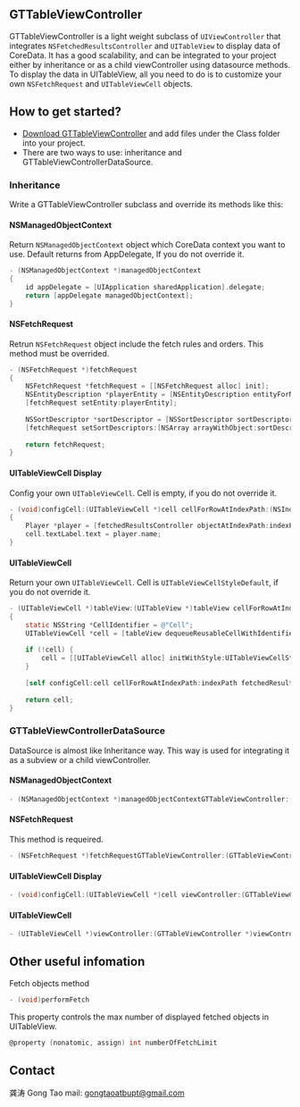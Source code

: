 ## GTTableViewController

GTTableViewController is a light weight subclass of `UIViewController` that integrates `NSFetchedResultsController` and `UITableView` to display data of CoreData.
It has a good scalability, and can be integrated to your project either by inheritance or as a child viewController using datasource methods.
To display the data in UITableView, all you need to do is to customize your own `NSFetchRequest` and `UITableViewCell` objects.

## How to get started?

- [Download GTTableViewController](https://github.com/gongtao/GTTableViewController/archive/master.zip) and add files under the Class folder into your project.
- There are two ways to use:  inheritance and GTTableViewControllerDataSource.

### Inheritance

Write a GTTableViewController subclass and override its methods like this:

#### NSManagedObjectContext

Return `NSManagedObjectContext` object which CoreData context you want to use. Default returns from AppDelegate, If you do not override it.

```objective-c
- (NSManagedObjectContext *)managedObjectContext
{
    id appDelegate = [UIApplication sharedApplication].delegate;
    return [appDelegate managedObjectContext];
}
```

#### NSFetchRequest

Retrun `NSFetchRequest` object include the fetch rules and orders. This method must be overrided.

```objective-c
- (NSFetchRequest *)fetchRequest
{
    NSFetchRequest *fetchRequest = [[NSFetchRequest alloc] init];
    NSEntityDescription *playerEntity = [NSEntityDescription entityForName:@"Player" inManagedObjectContext:[self managedObjectContext]];
    [fetchRequest setEntity:playerEntity];
    
    NSSortDescriptor *sortDescriptor = [NSSortDescriptor sortDescriptorWithKey:@"age" ascending:YES];
    [fetchRequest setSortDescriptors:[NSArray arrayWithObject:sortDescriptor]];
    
    return fetchRequest;
}
```

#### UITableViewCell Display

Config your own `UITableViewCell`. Cell is empty, if you do not override it.

```objective-c
- (void)configCell:(UITableViewCell *)cell cellForRowAtIndexPath:(NSIndexPath *)indexPath fetchedResultsController:(NSFetchedResultsController *)fetchedResultsController
{
    Player *player = [fetchedResultsController objectAtIndexPath:indexPath];
    cell.textLabel.text = player.name;
}
```

#### UITableViewCell

Return your own `UITableViewCell`. Cell is `UITableViewCellStyleDefault`, if you do not override it.

```objective-c
- (UITableViewCell *)tableView:(UITableView *)tableView cellForRowAtIndexPath:(NSIndexPath *)indexPath fetchedResultsController:(NSFetchedResultsController *)fetchedResultsController
{
    static NSString *CellIdentifier = @"Cell";
    UITableViewCell *cell = [tableView dequeueReusableCellWithIdentifier:CellIdentifier];
    
    if (!cell) {
        cell = [[UITableViewCell alloc] initWithStyle:UITableViewCellStyleDefault reuseIdentifier:CellIdentifier];
    }
    
    [self configCell:cell cellForRowAtIndexPath:indexPath fetchedResultsController:fetchedResultsController];
    
    return cell;
}
```

### GTTableViewControllerDataSource

DataSource is almost like Inheritance way. This way is used for integrating it as a subview or a child viewController.

#### NSManagedObjectContext

```objective-c
- (NSManagedObjectContext *)managedObjectContextGTTableViewController:(GTTableViewController *)viewController
```

#### NSFetchRequest

This method is requeired.

```objective-c
- (NSFetchRequest *)fetchRequestGTTableViewController:(GTTableViewController *)viewController
```

#### UITableViewCell Display

```objective-c
- (void)configCell:(UITableViewCell *)cell viewController:(GTTableViewController *)viewController fetchedResultsController:(NSFetchedResultsController *)fetchedResultsController
```

#### UITableViewCell

```objective-c
- (UITableViewCell *)viewController:(GTTableViewController *)viewController cellForRowAtIndexPath:(NSIndexPath *)indexPath fetchedResultsController:(NSFetchedResultsController *)fetchedResultsController
```

## Other useful infomation

Fetch objects method

```objective-c
- (void)performFetch
```

This property controls the max number of displayed fetched objects in UITableView.

```objective-c
@property (nonatomic, assign) int numberOfFetchLimit
```

## Contact

龚涛    Gong Tao    mail: gongtaoatbupt@gmail.com


